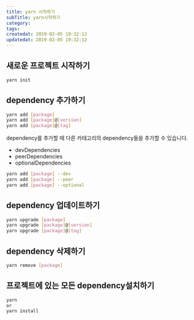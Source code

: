 ```yaml
---
title: yarn 시작하기
subTitle: yarn시작하기
category: 
tags: 
createdat: 2019-02-05 19:32:12
updatedat: 2019-02-05 19:32:12
---
```


## 새로운 프로젝트 시작하기

```bash
yarn init
```

## dependency 추가하기
```bash
yarn add [package]
yarn add [package]@[version]
yarn add [package]@[tag]
```

dependency를 추가할 때 다른 카테고리의 dependency들을 추가할 수 있습니다.

* devDependencies
* peerDependencies
* optionalDependencies

```bash
yarn add [package] --dev
yarn add [package] --peer
yarn add [package] --optional
```

## dependency 업데이트하기

```bash
yarn upgrade [package]
yarn upgrade [package]@[version]
yarn upgrade [package]@[tag]
```

## dependency 삭제하기

```bash
yarn remove [package]
```

## 프로젝트에 있는 모든 dependency설치하기

```bash
yarn
or
yarn install
```
